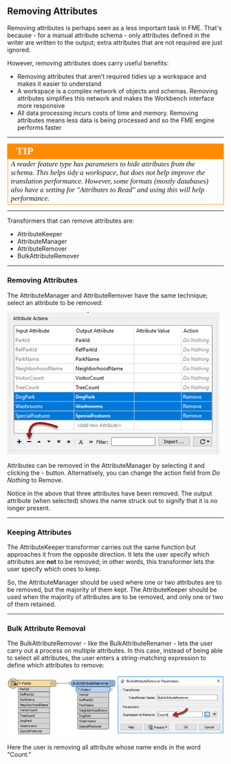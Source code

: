 ## Removing Attributes ##

Removing attributes is perhaps seen as a less important task in FME. That's because - for a manual attribute schema - only attributes defined in the writer are written to the output; extra attributes that are not required are just ignored.

However, removing attributes does carry useful benefits:

- Removing attributes that aren’t required tidies up a workspace and makes it easier to understand
- A workspace is a complex network of objects and schemas. Removing attributes simplifies this network and makes the Workbench interface more responsive
- All data processing incurs costs of time and memory. Removing attributes means less data is being processed and so the FME engine performs faster

---

<!--Tip Section-->

<table style="border-spacing: 0px">
<tr>
<td style="vertical-align:middle;background-color:darkorange;border: 2px solid darkorange">
<i class="fa fa-info-circle fa-lg fa-pull-left fa-fw" style="color:white;padding-right: 12px;vertical-align:text-top"></i>
<span style="color:white;font-size:x-large;font-weight: bold;font-family:serif">TIP</span>
</td>
</tr>

<tr>
<td style="border: 1px solid darkorange">
<span style="font-family:serif; font-style:italic; font-size:larger">
A reader feature type has parameters to hide attributes from the schema. This helps tidy a workspace, but does not help improve the translation performance. However, some formats (mostly databases) also have a setting for "Attributes to Read" and using this will help performance.
</span>
</td>
</tr>
</table>

---

Transformers that can remove attributes are:

- AttributeKeeper
- AttributeManager
- AttributeRemover
- BulkAttributeRemover

---

### Removing Attributes ###

The AttributeManager and AttributeRemover have the same technique; select an attribute to be removed:

![](./Images/Img4.044.AttributeManagerRemoveAttrs.png)

Attributes can be removed in the AttributeManager by selecting it and clicking the - button. Alternatively, you can change the action field from *Do Nothing* to Remove.

Notice in the above that three attributes have been removed. The output attribute (when selected) shows the name struck out to signify that it is no longer present.

---

### Keeping Attributes ###
The AttributeKeeper transformer carries out the same function but approaches it from the opposite direction. It lets the user specify which attributes are **not** to be removed; in other words, this transformer lets the user specify which ones to keep.

So, the AttributeManager should be used where one or two attributes are to be removed, but the majority of them kept. The AttributeKeeper should be used when the majority of attributes are to be removed, and only one or two of them retained.

---

### Bulk Attribute Removal ###

The BulkAttributeRemover - like the BulkAttributeRenamer - lets the user carry out a process on multiple attributes. In this case, instead of being able to select all attributes, the user enters a string-matching expression to define which attributes to remove:

![](./Images/Img4.045.BulkAttributeRemoval.png)

Here the user is removing all attribute whose name ends in the word "Count."
